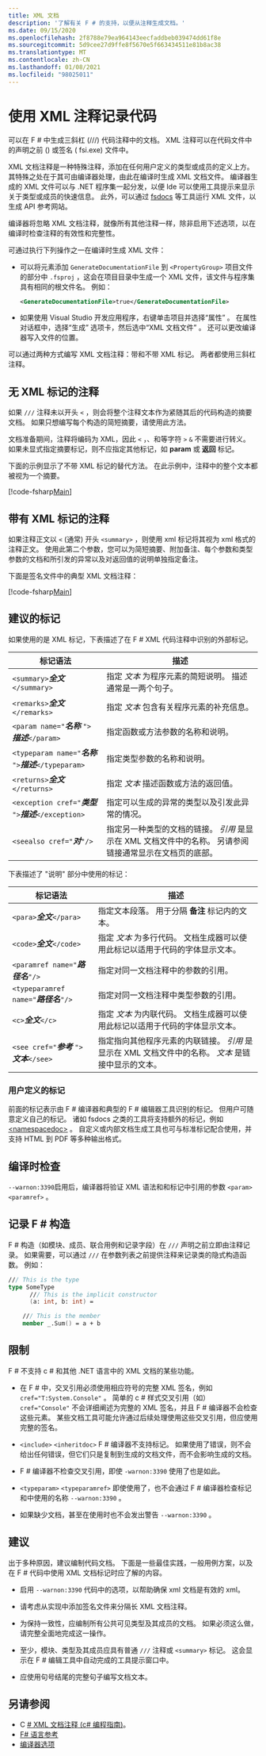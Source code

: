 ```yaml
---
title: XML 文档
description: '了解有关 F # 的支持，以便从注释生成文档。'
ms.date: 09/15/2020
ms.openlocfilehash: 2f8788e79ea964143eecfaddbeb039474dd61f8e
ms.sourcegitcommit: 5d9cee27d9ffe8f5670e5f663434511e81b8ac38
ms.translationtype: MT
ms.contentlocale: zh-CN
ms.lasthandoff: 01/08/2021
ms.locfileid: "98025011"
---
```

# <a name="document-your-code-with-xml-comments"></a>使用 XML 注释记录代码

可以在 F # 中生成三斜杠 (///) 代码注释中的文档。 XML 注释可以在代码文件中的声明之前 () 或签名 ( fsi.exe) 文件中。

XML 文档注释是一种特殊注释，添加在任何用户定义的类型或成员的定义上方。
其特殊之处在于其可由编译器处理，由此在编译时生成 XML 文档文件。
编译器生成的 XML 文件可以与 .NET 程序集一起分发，以便 Ide 可以使用工具提示来显示关于类型或成员的快速信息。 此外，可以通过 [fsdocs](http://fsprojects.github.io/FSharp.Formatting/) 等工具运行 XML 文件，以生成 API 参考网站。

编译器将忽略 XML 文档注释，就像所有其他注释一样，除非启用下述选项，以在编译时检查注释的有效性和完整性。

可通过执行下列操作之一在编译时生成 XML 文件：

- 可以将元素添加 `GenerateDocumentationFile` 到 `<PropertyGroup>` 项目文件的部分中 `.fsproj` ，这会在项目目录中生成一个 XML 文件，该文件与程序集具有相同的根文件名。 例如：

   ```xml
   <GenerateDocumentationFile>true</GenerateDocumentationFile>
   ```

- 如果使用 Visual Studio 开发应用程序，右键单击项目并选择“属性”  。 在属性对话框中，选择“生成”  选项卡，然后选中“XML 文档文件”  。 还可以更改编译器写入文件的位置。

可以通过两种方式编写 XML 文档注释：带和不带 XML 标记。 两者都使用三斜杠注释。

## <a name="comments-without-xml-tags"></a>无 XML 标记的注释

如果 `///` 注释未以开头 `<` ，则会将整个注释文本作为紧随其后的代码构造的摘要文档。 如果只想编写每个构造的简短摘要，请使用此方法。

文档准备期间，注释将编码为 XML，因此 `<` ，、和等字符 `>` `&` 不需要进行转义。 如果未显式指定摘要标记，则不应指定其他标记，如 **param** 或 **返回** 标记。

下面的示例显示了不带 XML 标记的替代方法。 在此示例中，注释中的整个文本都被视为一个摘要。

[!code-fsharp[Main](~/samples/snippets/fsharp/lang-ref-2/snippet7102.fs)]

## <a name="comments-with-xml-tags"></a>带有 XML 标记的注释

如果注释正文以 `<` (通常) 开头 `<summary>` ，则使用 xml 标记将其视为 xml 格式的注释正文。 使用此第二个参数，您可以为简短摘要、附加备注、每个参数和类型参数的文档和所引发的异常以及对返回值的说明单独指定备注。

下面是签名文件中的典型 XML 文档注释：

[!code-fsharp[Main](~/samples/snippets/fsharp/lang-ref-2/snippet7101.fs)]

## <a name="recommended-tags"></a>建议的标记

如果使用的是 XML 标记，下表描述了在 F # XML 代码注释中识别的外部标记。

| 标记语法                                  | 描述 |
|---------------------------------------------|-----------|
| `<summary>`**_全文_**`</summary>`           | 指定 *文本* 为程序元素的简短说明。 描述通常是一两个句子。|
| `<remarks>`**_全文_**`</remarks>`           | 指定 *文本* 包含有关程序元素的补充信息。|
| `<param name="`**_名称_** `">`**_描述_**`</param>` | 指定函数或方法参数的名称和说明。|
| `<typeparam name="`**_名称_** `">`**_描述_**`</typeparam>` | 指定类型参数的名称和说明。|
| `<returns>`**_全文_**`</returns>`           | 指定 *文本* 描述函数或方法的返回值。|
| `<exception cref="`**_类型_** `">`**_描述_**`</exception>` |指定可以生成的异常的类型以及引发此异常的情况。|
| `<seealso cref="`**_对_**`"/>`      | 指定另一种类型的文档的链接。 *引用* 是显示在 XML 文档文件中的名称。 另请参阅链接通常显示在文档页的底部。|

下表描述了 "说明" 部分中使用的标记：

| 标记语法                                | 描述 |
|-------------------------------------------|-------------|
| `<para>`**_全文_**`</para>`               | 指定文本段落。 用于分隔 **备注** 标记内的文本。|
| `<code>`**_全文_**`</code>`               | 指定 *文本* 为多行代码。 文档生成器可以使用此标记以适用于代码的字体显示文本。|
| `<paramref name="`**_路径名_**`"/>`         | 指定对同一文档注释中的参数的引用。|
| `<typeparamref name="`**_路径名_**`"/>`     | 指定对同一文档注释中类型参数的引用。|
| `<c>`**_全文_**`</c>`                     | 指定 *文本* 为内联代码。 文档生成器可以使用此标记以适用于代码的字体显示文本。|
| `<see cref="`**_参考_** `">`**_文本_**`</see>` | 指定指向其他程序元素的内联链接。 *引用* 是显示在 XML 文档文件中的名称。 *文本* 是链接中显示的文本。|

### <a name="user-defined-tags"></a>用户定义的标记

前面的标记表示由 F # 编译器和典型的 F # 编辑器工具识别的标记。 但用户可随意定义自己的标记。
诸如 fsdocs 之类的工具将支持额外的标记，例如 [\<namespacedoc>](https://github.com/fsharp/fslang-design/blob/master/tooling/FST-1031-xmldoc-extensions.md) 。
自定义或内部文档生成工具也可与标准标记配合使用，并支持 HTML 到 PDF 等多种输出格式。

## <a name="compile-time-checking"></a>编译时检查

`--warnon:3390`启用后，编译器将验证 XML 语法和和标记中引用的参数 `<param>` `<paramref>` 。

## <a name="documenting-f-constructs"></a>记录 F # 构造

F # 构造（如模块、成员、联合用例和记录字段）在 `///` 声明之前立即由注释记录。
如果需要，可以通过 `///` 在参数列表之前提供注释来记录类的隐式构造函数。 例如：

```fsharp
/// This is the type
type SomeType
      /// This is the implicit constructor
      (a: int, b: int) =

    /// This is the member
    member _.Sum() = a + b
```

## <a name="limitations"></a>限制

F # 不支持 c # 和其他 .NET 语言中的 XML 文档的某些功能。

- 在 F # 中，交叉引用必须使用相应符号的完整 XML 签名，例如 `cref="T:System.Console"` 。
  简单的 c # 样式交叉引用（如） `cref="Console"` 不会详细阐述为完整的 XML 签名，并且 F # 编译器不会检查这些元素。 某些文档工具可能允许通过后续处理使用这些交叉引用，但应使用完整的签名。

- `<include>` `<inheritdoc>` F # 编译器不支持标记。 如果使用了错误，则不会给出任何错误，但它们只是复制到生成的文档文件，而不会影响生成的文档。

- F # 编译器不检查交叉引用，即使 `-warnon:3390` 使用了也是如此。

- `<typeparam>` `<typeparamref>` 即使使用了，也不会通过 F # 编译器检查标记和中使用的名称 `--warnon:3390` 。

- 如果缺少文档，甚至在使用时也不会发出警告 `--warnon:3390` 。

## <a name="recommendations"></a>建议

出于多种原因，建议编制代码文档。 下面是一些最佳实践，一般用例方案，以及在 F # 代码中使用 XML 文档标记时应了解的内容。

- 启用 `--warnon:3390` 代码中的选项，以帮助确保 xml 文档是有效的 xml。

- 请考虑从实现中添加签名文件来分隔长 XML 文档注释。

- 为保持一致性，应编制所有公共可见类型及其成员的文档。 如果必须这么做，请完整全面地完成这一操作。

- 至少，模块、类型及其成员应具有普通 `///` 注释或 `<summary>` 标记。 这会显示在 F # 编辑工具中自动完成的工具提示窗口中。

- 应使用句号结尾的完整句子编写文档文本。

## <a name="see-also"></a>另请参阅

- C [# XML 文档注释 &#40;c&#35; 编程指南&#41;](../../csharp/programming-guide/xmldoc/index.md)。
- [F# 语言参考](index.md)
- [编译器选项](compiler-options.md)
